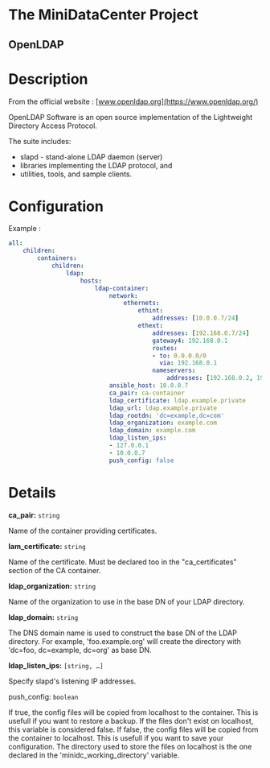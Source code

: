 # The MiniDataCenter Project
## OpenLDAP 

Description
===========

From the official website : [www.openldap.org](https://www.openldap.org/)

OpenLDAP Software is an open source implementation of the Lightweight Directory
Access Protocol.

The suite includes:
- slapd - stand-alone LDAP daemon (server)
- libraries implementing the LDAP protocol, and
- utilities, tools, and sample clients.

Configuration
=============

Example :
```yaml
all:
    children:
        containers:
            children:
                ldap:
                    hosts:
                        ldap-container:
                            network:
                                ethernets:
                                    ethint:
                                        addresses: [10.0.0.7/24]
                                    ethext:
                                        addresses: [192.168.0.7/24]
                                        gateway4: 192.168.0.1
                                        routes:
                                        - to: 0.0.0.0/0
                                          via: 192.168.0.1
                                        nameservers:
                                            addresses: [192.168.0.2, 192.168.0.1]
                            ansible_host: 10.0.0.7
                            ca_pair: ca-container
                            ldap_certificate: ldap.example.private
                            ldap_url: ldap.example.private
                            ldap_rootdn: 'dc=example,dc=com'
                            ldap_organization: example.com
                            ldap_domain: example.com
                            ldap_listen_ips:
                            - 127.0.0.1
                            - 10.0.0.7
                            push_config: false
```

Details
=======

**ca_pair:** `string`

   Name of the container providing certificates.


**lam_certificate:** `string`

   Name of the certificate. Must be declared too in the "ca_certificates"
  section of the CA container.

**ldap_organization:** `string`

   Name of the organization to use in the base DN of your LDAP directory.

**ldap_domain:** `string`

   The DNS domain name is used to construct the base DN of the LDAP directory.
For example, 'foo.example.org' will create the directory with
'dc=foo, dc=example, dc=org' as base DN.

**ldap_listen_ips:** `[string, …]`

   Specify slapd's listening IP addresses.

push_config: `boolean`

   If true, the config files will be copied from localhost to the container.
  This is usefull if you want to restore a backup. If the files don't exist on
  localhost, this variable is considered false.
   If false, the config files will be copied from the container to localhost.
  This is usefull if you want to save your configuration.
   The directory used to store the files on localhost is the one declared in the
  'minidc_working_directory' variable.
